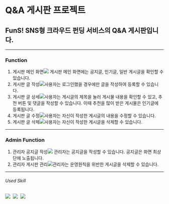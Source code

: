 # Q&A 게시판 프로젝트
## FunS! SNS형 크라우드 펀딩 서비스의 Q&A 게시판입니다. 
------------
### Function
<ol>
    <li>게시판 메인 화면<img src="https://github.com/9619pjw/springbootboard/assets/97871451/4ef97c1b-4a18-46dc-9952-ffd0d3be6145"> 게시판 메인 화면에는 공지글, 인기글, 일반 게시글을 확인할 수 있습니다.  </li>
    <li>게시판 글 작성<img src="https://github.com/9619pjw/springbootboard/assets/97871451/ac5e4d8c-bab7-4d3e-8ad9-4818e9d2518b">사용자는 로그인했을 경우에만 글을 작성하여 등록할 수 있습니다.  </li>
    <li>게시판 글 상세<img src ="https://github.com/9619pjw/springbootboard/assets/97871451/02a77067-1c5c-4c5f-bbbe-dadce1a31631">사용자는 게시글의 제목을 눌러 게시물 내용을 확인할 수 있고, 추천 버튼 및 댓글을 작성할 수 있습니다. 이때 추천을 많이 받은 게시물은 인기글에 등록됩니다.  </li>
    <li>게시판 글 수정<img src="https://github.com/9619pjw/springbootboard/assets/97871451/a71a4437-ce74-4373-99de-f4536aa0bf51">사용자는 자신이 작성한 게시글의 내용을 수정할 수 있습니다.  </li>
    <li>게시판 글 삭제<img src="https://github.com/9619pjw/springbootboard/assets/97871451/3876857a-cd5f-4b7a-8dbe-9e05f94c2ce7">사용자는 자신이 작성한 게시글을 삭제할 수 있습니다.  </li>
</ol>

------------
### Admin Function
<ol>
    <li>관리자 공지글 작성<img src="https://github.com/9619pjw/springbootboard/assets/97871451/a4a070b4-1e58-487e-92b2-fd512377cdaa"> 관리자는 공지글을 작성할 수 있습니다. 공지글은 화면 최상단에 노출됩니다.  </li>
    <li>관리자 게시판 관리<img src="https://github.com/9619pjw/springbootboard/assets/97871451/dc8226e7-d143-425b-a7b4-c29c96ece275">관리자는 운영원칙을 위반한 게시글을 삭제할 수 있습니다.  </li>
</ol>

------------
###### Used Skill
<p>
<img src="https://img.shields.io/badge/Java-007396?style=for-the-badge&logo=OpenJDK&logoColor=white"/>&nbsp;
<img src="https://img.shields.io/badge/Spring-6DB33F?style=for-the-badge&logo=Spring&logoColor=green">&nbsp;
<img src="https://img.shields.io/badge/Spring Boot-6DB33F?style=for-the-badge&logo=Spring Boot&logoColor=yellow">&nbsp;
</p>
